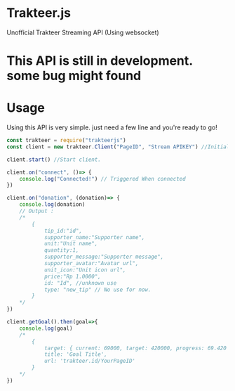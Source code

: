 # Trakteer.js
Unofficial Trakteer Streaming API (Using websocket)

# This API is still in development. some bug might found

# Usage

Using this API is very simple. just need a few line and you're ready to go!
```js
const trakteer = require("trakteerjs")
const client = new trakteer.Client("PageID", "Stream APIKEY") //Initialize trakteer client

client.start() //Start client.

client.on("connect", ()=> {
    console.log("Connected!") // Triggered When connected
})

client.on("donation", (donation)=> {
    console.log(donation)
    // Output :
    /*
        {
            tip_id:"id",
            supporter_name:"Supporter name",
            unit:"Unit name",
            quantity:1,
            supporter_message:"Supporter message",
            supporter_avatar:"Avatar url",
            unit_icon:"Unit icon url",
            price:"Rp 1.0000",
            id: "Id", //unknown use
            type: "new_tip" // No use for now.
        }
    */
})

client.getGoal().then(goal=>{
    console.log(goal)
    /*
        {
            target: { current: 69000, target: 420000, progress: 69.420 },
            title: 'Goal Title',
            url: 'trakteer.id/YourPageID'
        }
    */
})

```
